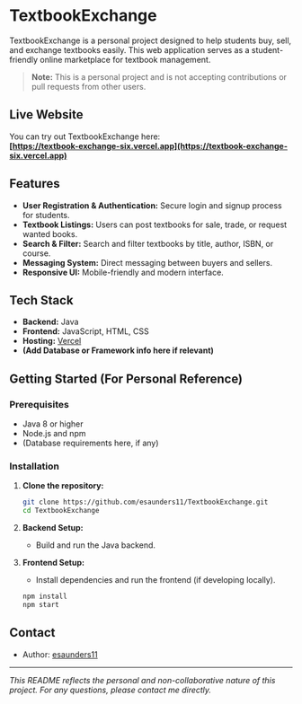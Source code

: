 # TextbookExchange

TextbookExchange is a personal project designed to help students buy, sell, and exchange textbooks easily. This web application serves as a student-friendly online marketplace for textbook management.

> **Note:** This is a personal project and is not accepting contributions or pull requests from other users.

## Live Website

You can try out TextbookExchange here:  
**[https://textbook-exchange-six.vercel.app](https://textbook-exchange-six.vercel.app)**

## Features

- **User Registration & Authentication:** Secure login and signup process for students.
- **Textbook Listings:** Users can post textbooks for sale, trade, or request wanted books.
- **Search & Filter:** Search and filter textbooks by title, author, ISBN, or course.
- **Messaging System:** Direct messaging between buyers and sellers.
- **Responsive UI:** Mobile-friendly and modern interface.

## Tech Stack

- **Backend:** Java
- **Frontend:** JavaScript, HTML, CSS
- **Hosting:** [Vercel](https://vercel.com/)
- **(Add Database or Framework info here if relevant)**

## Getting Started (For Personal Reference)

### Prerequisites

- Java 8 or higher
- Node.js and npm
- (Database requirements here, if any)

### Installation

1. **Clone the repository:**
   ```bash
   git clone https://github.com/esaunders11/TextbookExchange.git
   cd TextbookExchange
   ```

2. **Backend Setup:**  
   - Build and run the Java backend.

3. **Frontend Setup:**  
   - Install dependencies and run the frontend (if developing locally).
   ```bash
   npm install
   npm start
   ```



## Contact

- Author: [esaunders11](https://github.com/esaunders11)

---

*This README reflects the personal and non-collaborative nature of this project. For any questions, please contact me directly.*
